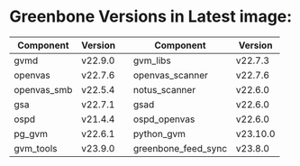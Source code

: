 # Greenbone Versions in Latest image: #
Component | Version | | Component | Version
----------|----------|-|----------|---------
| gvmd | v22.9.0 | | gvm_libs | v22.7.3 |
| openvas | v22.7.6 | | openvas_scanner | v22.7.6 |
| openvas_smb | v22.5.4 | | notus_scanner | v22.6.0 |
| gsa | v22.7.1 | | gsad | v22.6.0 |
| ospd | v21.4.4 | | ospd_openvas | v22.6.0 |
| pg_gvm | v22.6.1 | | python_gvm | v23.10.0 |
| gvm_tools | v23.9.0 | | greenbone_feed_sync | v23.8.0 |
